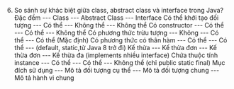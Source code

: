 6. So sánh sự khác biệt giữa class, abstract class và interface trong Java?
Đặc đềm                   --- Class          --- Abstract Class --- Interface
Có thể khởi tạo đối tượng --- Có thể         --- Không thể     --- Không thể
Có constructor            --- Có thể         --- Có thể        --- Không thể
Có phương thức trừu tượng --- Không          --- Có thể        --- Có thể (Mặc định)
Có phương thức có thân hàm --- Có thể        --- Có thể        --- (default, static,từ Java 8 trở đi)
Kế thừa                   --- Kế thừa đơn    --- Kế thừa đơn   --- Kế thừa đa (implements nhiều interface)
Chứa thuộc tính instance  --- Có thể         --- Có thể        --- Không thể (chỉ public static final)
Mục đích sử dụng          --- Mô tả đối tượng cụ thể --- Mô tả đối tượng chung --- Mô tả hành vi chung